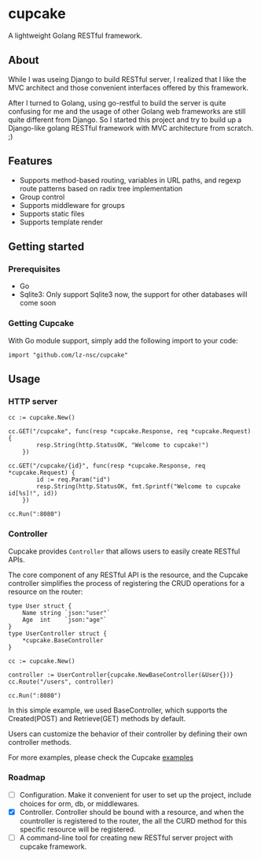 # cupcake
A lightweight Golang RESTful framework.

## About
While I was useing Django to build RESTful server, I realized that I like the MVC architect and those convenient interfaces offered by this framework.

After I turned to Golang, using go-restful to build the server is quite confusing for me and the usage of other Golang web frameworks are still quite different from Django. So I started this project and try to build up a Django-like golang RESTful framework with MVC architecture from scratch. ;)

## Features
* Supports method-based routing, variables in URL paths, and regexp route patterns based on radix tree implementation
* Group control
* Supports middleware for groups
* Supports static files
* Supports template render

## Getting started

### Prerequisites
* Go
* Sqlite3: Only support Sqlite3 now, the support for other databases will come soon

### Getting Cupcake

With Go module support, simply add the following import to your code:
```
import "github.com/lz-nsc/cupcake"
```

## Usage

### HTTP server
```
cc := cupcake.New()

cc.GET("/cupcake", func(resp *cupcake.Response, req *cupcake.Request) {
		resp.String(http.StatusOK, "Welcome to cupcake!")
	})

cc.GET("/cupcake/{id}", func(resp *cupcake.Response, req *cupcake.Request) {
		id := req.Param("id")
		resp.String(http.StatusOK, fmt.Sprintf("Welcome to cupcake id[%s]!", id))
	})

cc.Run(":8080")
```
### Controller

Cupcake provides `Controller` that allows users to easily create RESTful APIs. 

The core component of any RESTful API is the resource, and the Cupcake controller simplifies the process of registering the CRUD operations for a resource on the router:
```
type User struct {
	Name string `json:"user"`
	Age  int    `json:"age"`
}
type UserController struct {
	*cupcake.BaseController
}

cc := cupcake.New()

controller := UserController{cupcake.NewBaseController(&User{})}
cc.Route("/users", controller)

cc.Run(":8080")
```

In this simple example, we used BaseController, which supports the Created(POST) and Retrieve(GET) methods by default. 

Users can customize the behavior of their controller by defining their own controller methods.

For more examples, please check the Cupcake [examples](https://github.com/lz-nsc/cupcake/tree/master/examples)

### Roadmap
- [ ] Configuration. Make it convenient for user to set up the project, include choices for orm, db, or middlewares.
- [X] Controller. Controller should be bound with a resource, and when the countroller is registered to the router, the all the CURD method for this specific resource will be registered.
- [ ] A command-line tool for creating new RESTful server project with cupcake framework.
